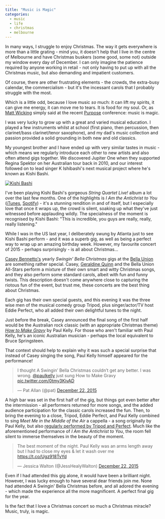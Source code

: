 ```yaml
---
title: "Music is Magic"
categories:
  - music
  - life
  - christmas
  - melbourne
---
```


In many ways, I struggle to enjoy Christmas. The way it gets everywhere is more than a little grating - mind you, it doesn't help that I live in the centre of Melbourne and have Christmas buskers (some good, some not) outside my window every day of December. I can only imagine the patience required by anyone working in retail - not only having to put up with all the Christmas music, but also demanding and impatient customers.

Of course, there are other frustrating elements - the crowds, the extra-busy calendar, the commercialism - but it's the incessant carols that I probably struggle with the most.

Which is a little odd, because I love music *so* much: it can lift my spirits, it can give me energy, it can move me to tears. It is food for my soul. Or, as [Matt Wicking](https://twitter.com/mattwicking) simply said at the recent [Purpose](http://purpose.do) conference: music is magic.

I was very lucky to grow up with a great and varied musical education. I played a few instruments whilst at school (first piano, then percussion, then clarinet/bass clarinet/tenor saxophone), and my dad's music collection and passion provided a solid grounding in both new and old classics.

My youngest brother and I have ended up with very similar tastes in music - which means we regularly introduce each other to new artists and also often attend gigs together. We discovered Jupiter One when they supported Regina Spektor on her Australian tour back in 2010, and our interest followed on to lead singer K Ishibashi's next musical project where he's known as Kishi Bashi.

<a  href="https://www.flickr.com/photos/freelancing_god/23164598799/in/album-72157661455436140/" title="Kishi Bashi"><img src="https://farm1.staticflickr.com/695/23164598799_a2538ede35_b.jpg" alt="Kishi Bashi"></a>

I've been playing Kishi Bashi's gorgeous *String Quartet Live!* album a lot over the last few months. One of the highlights is *I Am the Antichrist to You* ([iTunes](https://itun.es/au/rKja-?i=1040226592), [Spotify](http://open.spotify.com/track/0nrFYfYE0BXVWQ9gm4a7Ne)) - it's a stunning rendition in and of itself, but I especially love that once it wraps up, the crowd is silent, soaking up what they've just witnessed before applauding wildly. The specialness of the moment is recognised by Kishi Bashi: "This is incredible, you guys are really, really, really listening."

While I was in the US last year, I deliberately swung by Atlanta just to see Kishi Bashi perform - and it was a superb gig, as well as being a perfect way to wrap up an amazing birthday week. However, my favourite concert of 2015 - perhaps surprisingly - is all about Christmas...

[Casey Bennetto's](https://twitter.com/caseybennetto) yearly *Swingin' Bella Christmas* gigs at the [Bella Union](http://www.bellaunion.com.au) are something rather special. Casey, [Geraldine Quinn](https://twitter.com/geraldinequinn) and the Bella Union All-Stars perform a mixture of their own smart and witty Christmas songs, and they also perform some standard carols, albeit with fun and funny twists. This description doesn't come anywhere close to capturing the riotous fun of the event, but trust me, these concerts are the best thing about Christmas.

Each gig has their own special guests, and this evening it was the three wise men of the musical comedy group Tripod, plus singer/actor/TV host Eddie Perfect, who all added their own delightful tunes to the night.

Just before the break, Casey announced the final song of the first half would be the Australian rock classic (with an appropriate Christmas theme) [*How to Make Gravy*](https://www.youtube.com/watch?v=fh79619xxk8) by Paul Kelly. For those who aren't familiar with Paul Kelly, he's an iconic Australian musician - perhaps the local equivalent to Bruce Springsteen.

That context should help to explain why it was such a special surprise that instead of Casey singing the song, Paul Kelly himself appeared for the performance!

<blockquote class="twitter-tweet" lang="en"><p lang="en" dir="ltr">I thought A Swingin’ Bella Christmas couldn’t get any better. I was wrong. <a href="https://twitter.com/paulkelly">@paulkelly</a> just sung How to Make Gravy ️ <a href="https://t.co/0tmy3KivAD">pic.twitter.com/0tmy3KivAD</a></p>&mdash; Pat Allan (@pat) <a href="https://twitter.com/pat/status/679243070315954176">December 22, 2015</a></blockquote> <script async src="//platform.twitter.com/widgets.js" charset="utf-8"></script>

A high bar was set in the first half of the gig, but things got even better after the intermission - all performers returned for more songs, and the added audience participation for the classic carols increased the fun. Then, to bring the evening to a close, Tripod, Eddie Perfect, and Paul Kelly combined to sing *Meet Me in the Middle of the Air* a cappella - a song originally by Paul Kelly, but also [regularly performed by Tripod and Perfect](https://www.youtube.com/watch?v=aJ2Okj9dCp0). Much like the aforementioned performance of *I Am the Antichrist to You*, the room fell silent to immerse themselves in the beauty of the moment.

<blockquote class="twitter-tweet" lang="en"><p lang="en" dir="ltr">The best moment of the night. Paul Kelly was an arms length away but I had to close my eyes &amp; let it wash over me <a href="https://t.co/Ugz918TvYd">https://t.co/Ugz918TvYd</a></p>&mdash; Jessica Walton (@JessHealyWalton) <a href="https://twitter.com/JessHealyWalton/status/679274391834787840">December 22, 2015</a></blockquote> <script async src="//platform.twitter.com/widgets.js" charset="utf-8"></script>

Even if I had attended this gig alone, it would have been a brilliant night. However, I was lucky enough to have several dear friends join me. None had attended A Swingin' Bella Christmas before, and all adored the evening - which made the experience all the more magnificent. A perfect final gig for the year.

Is the fact that I love a Christmas concert so much a Christmas miracle? Music, truly, is magic.
